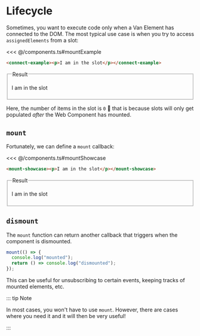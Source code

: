# Lifecycle

Sometimes, you want to execute code only when a Van Element has connected to the DOM. The most typical use case is when you try to access `assignedElements` from a slot:

<<< @/components.ts#mountExample

```html
<connect-example><p>I am in the slot</p></connect-example>
```

<fieldset>
    <legend>Result</legend>
    <connect-example><p>I am in the slot</p></connect-example>
</fieldset>

Here, the number of items in the slot is `0` :thinking: that is because slots will only get populated _after_ the Web Component has mounted.

## `mount`

Fortunately, we can define a `mount` callback:

<<< @/components.ts#mountShowcase

```html
<mount-showcase><p>I am in the slot</p></mount-showcase>
```

<fieldset>
    <legend>Result</legend>
    <mount-showcase><p>I am in the slot</p></mount-showcase>
</fieldset>

## `dismount`

The `mount` function can return another callback that triggers when the component is dismounted.

```js
mount(() => {
  console.log("mounted");
  return () => console.log("dismounted");
});
```

This can be useful for unsubscribing to certain events, keeping tracks of mounted elements, etc.

::: tip Note

In most cases, you won't have to use `mount`. However, there are cases where you need it and it will then be very useful!

:::
